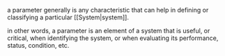 a parameter generally is any characteristic that can help in defining or classifying a particular [[System|system]].

in other words, a parameter is an element of a system that is useful, or critical, when identifying the system, or when evaluating its performance, status, condition, etc.